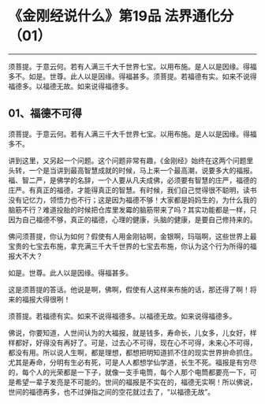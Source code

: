 # 《金刚经说什么》第19品 法界通化分（01）

------

须菩提。于意云何。若有人满三千大千世界七宝。以用布施。是人以是因缘。得福多不。如是。世尊。此人以是因缘。得福甚多。须菩提。若福德有实。如来不说得福德多。以福德无故。如来说得福德多。

## 01、福德不可得

须菩提。于意云何。若有人满三千大千世界七宝。以用布施。是人以是因缘。得福多不。

讲到这里，又另起一个问题。这个问题非常有趣，《金刚经》始终在这两个问题里头转，一个是当讲到最高智慧成就的时候，马上来一个最高潮，说要多大的福报。福、智二严，是佛学的名辞，一个人要从凡夫成佛，必须要有智慧的庄严，福德的庄严。有真正的福德，才能得真正的智慧。有时候，我们自己觉得很不聪明，读书没有记忆力，领悟力也不行；这是因为福德不够！大家都是妈妈生的，为什么我的脑筋不行？难道投胎的时候把仓库里发霉的脑筋带来了吗？其实功能都是一样，只因为自己福德不够，真正的福德，心理的健康，头脑的健康，是要自己修持来的。

佛问须菩提，你认为如何？假使有人用金刚钻啊，金银啊，玛瑙啊，这些世界上最宝贵的七宝去布施，拿充满三千大千世界的七宝去布施，你认为这个行为所得的福报大不大？

如是。世尊。此人以是因缘。得福甚多。

这是须菩提的答话。他说是啊，佛啊，假使有人这样来布施的话，那还得了啊！将来的福报大得很咧！

须菩提。若福德有实。如来不说得福德多。以福德无故。如来说得福德多。

佛说，你要知道，人世间认为的大福报，就是钱多，寿命长，儿女多，儿女好，样样都好，好得没有再好了。可是，过去心不可得，现在心不可得，未来心不可得，都没有用。所以说人生啊，都是理想，都想把明知道抓不住的现实世界拚命抓住。尤其是寿命，分明有生必有死，可是人人都想学仙学道，长生不死。福报是有穷尽的，每个人的光荣都是一下子，就像一支手电筒，每个人那个电筒都要亮一下，可是希望一辈子发亮是不可能的。世间的福报是不实在的，福德无实啊！所以佛说，世间的福德再多，也不过弹指之间的空花就过去了，“以福德无故”。

